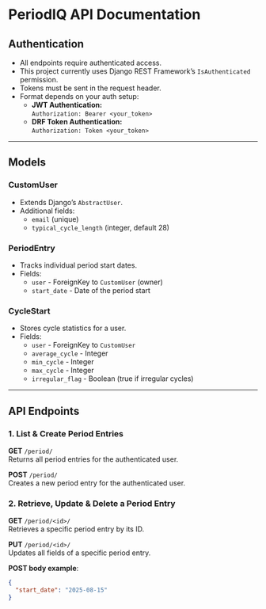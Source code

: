 # PeriodIQ API Documentation

## Authentication
- All endpoints require authenticated access.
- This project currently uses Django REST Framework’s `IsAuthenticated` permission.
- Tokens must be sent in the request header.
- Format depends on your auth setup:
  - **JWT Authentication:**  
    `Authorization: Bearer <your_token>`
  - **DRF Token Authentication:**  
    `Authorization: Token <your_token>`

---

## Models

### CustomUser
- Extends Django’s `AbstractUser`.
- Additional fields:
  - `email` (unique)
  - `typical_cycle_length` (integer, default 28)

### PeriodEntry
- Tracks individual period start dates.
- Fields:
  - `user` - ForeignKey to `CustomUser` (owner)
  - `start_date` - Date of the period start

### CycleStart
- Stores cycle statistics for a user.
- Fields:
  - `user` - ForeignKey to `CustomUser`
  - `average_cycle` - Integer
  - `min_cycle` - Integer
  - `max_cycle` - Integer
  - `irregular_flag` - Boolean (true if irregular cycles)

---

## API Endpoints

### 1. **List & Create Period Entries**
**GET** `/period/`  
Returns all period entries for the authenticated user.

**POST** `/period/`  
Creates a new period entry for the authenticated user.

### 2. **Retrieve, Update & Delete a Period Entry**
**GET** `/period/<id>/`  
Retrieves a specific period entry by its ID.

**PUT** `/period/<id>/`  
Updates all fields of a specific period entry.  

**POST body example**:
```json
{
  "start_date": "2025-08-15"
}